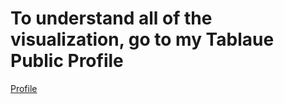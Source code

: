 # To understand all of the visualization, go to my Tablaue Public Profile
[Profile](https://public.tableau.com/app/profile/abu.nayem)
